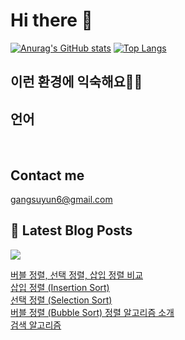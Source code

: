 # Hi there 👋

[![Anurag's GitHub stats](https://github-readme-stats.vercel.app/api?username=rkdden)](https://github.com/anuraghazra/github-readme-stats)
[![Top Langs](https://github-readme-stats.vercel.app/api/top-langs/?username=rkdden&layout=compact&hide=r,jupyter%20notebook,c%23&exclude_repo=roharui.github.io)](https://github.com/anuraghazra/github-readme-stats)

## 이런 환경에 익숙해요✍🏼

## 언어

<p>
  <img alt="" src= "https://img.shields.io/badge/JavaScript-F7DF1E?style=flat-square&logo=JavaScript&logoColor=white"/> 
  <img alt="" src= "https://img.shields.io/badge/TypeScript-black?logo=typescript&logoColor=blue"/>
</p>

## Contact me

gangsuyun6@gmail.com

## 📕 Latest Blog Posts
<p>
    <a href="https://systorage.tistory.com/"><img src="https://img.shields.io/badge/Blog-FF5722?style=flat-square&logo=Blogger&logoColor=white"/></a><br>
</p>

<a href=https://systorage.tistory.com/entry/%EB%B2%84%EB%B8%94-%EC%A0%95%EB%A0%AC-%EC%84%A0%ED%83%9D-%EC%A0%95%EB%A0%AC-%EC%82%BD%EC%9E%85-%EC%A0%95%EB%A0%AC-%EB%B9%84%EA%B5%90>버블 정렬, 선택 정렬, 삽입 정렬 비교</a></br><a href=https://systorage.tistory.com/entry/%EC%82%BD%EC%9E%85-%EC%A0%95%EB%A0%AC-Insertion-Sort>삽입 정렬 (Insertion Sort)</a></br><a href=https://systorage.tistory.com/entry/%EC%84%A0%ED%83%9D-%EC%A0%95%EB%A0%AC-Selection-Sort>선택 정렬 (Selection Sort)</a></br><a href=https://systorage.tistory.com/entry/%EB%B2%84%EB%B8%94-%EC%A0%95%EB%A0%AC-Bubble-Sort-%EC%A0%95%EB%A0%AC-%EC%95%8C%EA%B3%A0%EB%A6%AC%EC%A6%98-%EC%86%8C%EA%B0%9C>버블 정렬 (Bubble Sort) 정렬 알고리즘 소개</a></br><a href=https://systorage.tistory.com/entry/%EA%B2%80%EC%83%89-%EC%95%8C%EA%B3%A0%EB%A6%AC%EC%A6%98>검색 알고리즘</a></br>